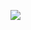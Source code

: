 

[![](https://mermaid.ink/img/pako:eNqVVV9r2zAQ_yrCpZCwBNblIUUbhZFsUOigJNsehl-u0jkRk3WeJGcrJZ9mD4XCPkW-2BTbceQ0W6gf_Ofud7_f3ekkPySCJCY8OT9nUwULCzkwiWyiwTl0rDdHu1KbR9oav6KR4PosNakRW0ATkRoWLqksCq_IsJtZbQmck8AnK8b3hUWHxsPmcfObakBFwiZkvCWt0bKH2r69XhWWBDoH9halktTrR74VWpUpEXywgDywtu71UWkdsM90a96qQIEdaYsL5bw9Lg1ayUPPMdUp5Zs_Rh2R7GgpydncW2UWXRGynH3UBD7GejSOs5uQ3Ltrj_lV5BOgRanBfiYPutfvBK_jHLaBpzP4UYLxoVCJnF0b31kXFPTFKA9W0TGZThdu0bqQ7ubJCAXPWzHDgpzyZO87KTnQq7bHRfXgTUS8FnTncYfaV9HfQdus2rxmqEGEEa1nxtX2aP6Gw6uDseCsdE3eXcceGjDCqhOgqFDOqvJifAWsFoazcI9dUWBXkowrtYeoug_OK00u2r9Rw6eYbWN2lWZKa36GF9k4Gw3CrNN35Gej0e59-FNJv-Rvil9vDzhcU1pNEMIv5d2LCCTloEwTLy9wnI1fFG_3DWlyeJ1dZtkpjrZL9WlgQhPB1aydPsXjsO_Xv8-Nph9Hdnm1nnW1_x38fUGpSQZJjjaEyHAmVzsiTfwSc0wTHl4lZhAWPU1Ssw5QKD3N741IuLclDhJL5WKZ8Ay0C19lIcFjc0a31gLMN6L9d8gmSH-q_wLVz2D9FxqR_Zg?type=png)](https://mermaid.live/edit#pako:eNqVVV9r2zAQ_yrCpZCwBNblIUUbhZFsUOigJNsehl-u0jkRk3WeJGcrJZ9mD4XCPkW-2BTbceQ0W6gf_Ofud7_f3ekkPySCJCY8OT9nUwULCzkwiWyiwTl0rDdHu1KbR9oav6KR4PosNakRW0ATkRoWLqksCq_IsJtZbQmck8AnK8b3hUWHxsPmcfObakBFwiZkvCWt0bKH2r69XhWWBDoH9halktTrR74VWpUpEXywgDywtu71UWkdsM90a96qQIEdaYsL5bw9Lg1ayUPPMdUp5Zs_Rh2R7GgpydncW2UWXRGynH3UBD7GejSOs5uQ3Ltrj_lV5BOgRanBfiYPutfvBK_jHLaBpzP4UYLxoVCJnF0b31kXFPTFKA9W0TGZThdu0bqQ7ubJCAXPWzHDgpzyZO87KTnQq7bHRfXgTUS8FnTncYfaV9HfQdus2rxmqEGEEa1nxtX2aP6Gw6uDseCsdE3eXcceGjDCqhOgqFDOqvJifAWsFoazcI9dUWBXkowrtYeoug_OK00u2r9Rw6eYbWN2lWZKa36GF9k4Gw3CrNN35Gej0e59-FNJv-Rvil9vDzhcU1pNEMIv5d2LCCTloEwTLy9wnI1fFG_3DWlyeJ1dZtkpjrZL9WlgQhPB1aydPsXjsO_Xv8-Nph9Hdnm1nnW1_x38fUGpSQZJjjaEyHAmVzsiTfwSc0wTHl4lZhAWPU1Ssw5QKD3N741IuLclDhJL5WKZ8Ay0C19lIcFjc0a31gLMN6L9d8gmSH-q_wLVz2D9FxqR_Zg)
